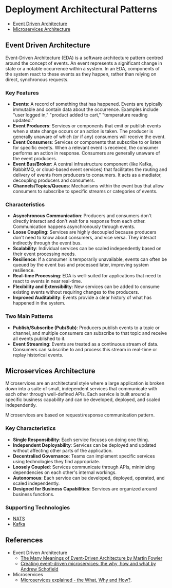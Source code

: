 # Deployment Architectural Patterns

* [Event Driven Architecture](#event-driven-architecture)
* [Microservices Architecture](#microservices-architecture)

## Event Driven Architecture

Event-Driven Architecture (EDA) is a software architecture pattern centred around the concept of events. An event represents a significant change in state or a notable occurrence within a system. In an EDA, components of the system react to these events as they happen, rather than relying on direct, synchronous requests.

### Key Features

* **Events**: A record of something that has happened. Events are typically immutable and contain data about the occurrence. Examples include "user logged in," "product added to cart," "temperature reading updated."
* **Event Producers**: Services or components that emit or publish events when a state change occurs or an action is taken. The producer is generally unaware of which (or if any) consumers will receive the event.
* **Event Consumers**: Services or components that subscribe to or listen for specific events. When a relevant event is received, the consumer performs an action in response. Consumers are generally unaware of the event producers.
* **Event Bus/Broker**: A central infrastructure component (like Kafka, RabbitMQ, or cloud-based event services) that facilitates the routing and delivery of events from producers to consumers. It acts as a mediator, decoupling producers and consumers.
* **Channels/Topics/Queues**: Mechanisms within the event bus that allow consumers to subscribe to specific streams or categories of events.

### Characteristics

* **Asynchronous Communication**: Producers and consumers don't directly interact and don't wait for a response from each other. Communication happens asynchronously through events.
* **Loose Coupling**: Services are highly decoupled because producers don't need to know about consumers, and vice versa. They interact indirectly through the event bus.
* **Scalability**: Individual services can be scaled independently based on their event processing needs.
* **Resilience**: If a consumer is temporarily unavailable, events can often be queued by the event bus and processed later, improving system resilience.
* **Real-time Processing**: EDA is well-suited for applications that need to react to events in near real-time.
* **Flexibility and Extensibility**: New services can be added to consume existing events without requiring changes to the producers.
* **Improved Auditability**: Events provide a clear history of what has happened in the system.

### Two Main Patterns

* **Publish/Subscribe (Pub/Sub)**: Producers publish events to a topic or channel, and multiple consumers can subscribe to that topic and receive all events published to it.
* **Event Streaming**: Events are treated as a continuous stream of data. Consumers can subscribe to and process this stream in real-time or replay historical events.

## Microservices Architecture

Microservices are an architectural style where a large application is broken down into a suite of small, independent services that communicate with each other through well-defined APIs. Each service is built around a specific business capability and can be developed, deployed, and scaled independently.

Microservices are based on request/response communication pattern.

### Key Characteristics

* **Single Responsibility**: Each service focuses on doing one thing.
* **Independent Deployability**: Services can be deployed and updated without affecting other parts of the application.
* **Decentralisd Governance**: Teams can implement specific services using technologies they find appropriate.
* **Loosely Coupled**: Services communicate through APIs, minimizing dependencies on each other's internal workings.
* **Autonomous**: Each service can be developed, deployed, operated, and scaled independently.
* **Designed for Business Capabilities**: Services are organized around business functions.

### Supporting Technologies

* [NATS](https://github.com/paulwizviz/learn-nats)
* [Kafka](https://github.com/paulwizviz/learn-kafka)

## References

* Event Driven Architecture
  * [The Many Meanings of Event-Driven Architecture by Martin Fowler](https://www.youtube.com/watch?v=STKCRSUsyP0)
  * [Creating event-driven microservices: the why, how and what by Andrew Schofield](https://www.youtube.com/watch?v=ksRCq0BJef8)
* Microservices
  * [Microservices explained - the What, Why and How?](https://www.youtube.com/watch?v=rv4LlmLmVWk).
